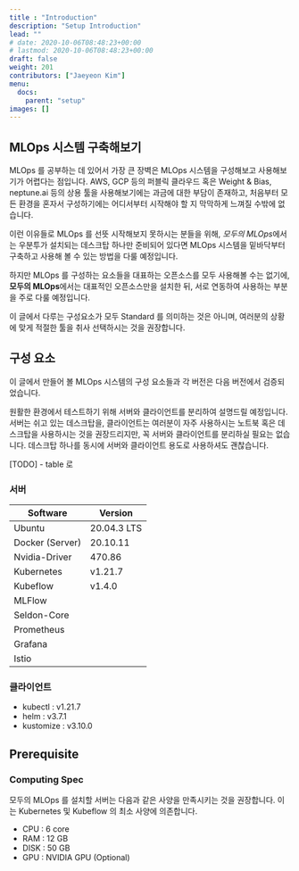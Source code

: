 ```yaml
---
title : "Introduction"
description: "Setup Introduction"
lead: ""
# date: 2020-10-06T08:48:23+00:00
# lastmod: 2020-10-06T08:48:23+00:00
draft: false
weight: 201
contributors: ["Jaeyeon Kim"]
menu:
  docs:
    parent: "setup"
images: []
---
```


## MLOps 시스템 구축해보기

MLOps 를 공부하는 데 있어서 가장 큰 장벽은 MLOps 시스템을 구성해보고 사용해보기가 어렵다는 점입니다. AWS, GCP 등의 퍼블릭 클라우드 혹은 Weight & Bias, neptune.ai 등의 상용 툴을 사용해보기에는 과금에 대한 부담이 존재하고, 처음부터 모든 환경을 혼자서 구성하기에는 어디서부터 시작해야 할 지 막막하게 느껴질 수밖에 없습니다.

이런 이유들로 MLOps 를 선뜻 시작해보지 못하시는 분들을 위해, *모두의 MLOps*에서는 우분투가 설치되는 데스크탑 하나만 준비되어 있다면 MLOps 시스템을 밑바닥부터 구축하고 사용해 볼 수 있는 방법을 다룰 예정입니다.

하지만 MLOps 를 구성하는 요소들을 대표하는 오픈소스를 모두 사용해볼 수는 없기에, **모두의 MLOps**에서는 대표적인 오픈소스만을 설치한 뒤, 서로 연동하여 사용하는 부분을 주로 다룰 예정입니다.

이 글에서 다루는 구성요소가 모두 Standard 를 의미하는 것은 아니며, 여러분의 상황에 맞게 적절한 툴을 취사 선택하시는 것을 권장합니다.

## 구성 요소

이 글에서 만들어 볼 MLOps 시스템의 구성 요소들과 각 버전은 다음 버전에서 검증되었습니다.

원활한 환경에서 테스트하기 위해 서버와 클라이언트를 분리하여 설명드릴 예정입니다. 서버는 쉬고 있는 데스크탑을, 클라이언트는 여러분이 자주 사용하시는 노트북 혹은 데스크탑을 사용하시는 것을 권장드리지만, 꼭 서버와 클라이언트를 분리하실 필요는 없습니다. 데스크탑 하나를 동시에 서버와 클라이언트 용도로 사용하셔도 괜찮습니다.

[TODO] - table 로

### 서버

| Software        | Version     |
| --------------- | ----------- |
| Ubuntu          | 20.04.3 LTS |
| Docker (Server) | 20.10.11    |
| Nvidia-Driver   | 470.86      |
| Kubernetes      | v1.21.7     |
| Kubeflow        | v1.4.0      |
| MLFlow          |             |
| Seldon-Core     |             |
| Prometheus      |             |
| Grafana         |             |
| Istio           |             |

### 클라이언트

- kubectl : v1.21.7
- helm : v3.7.1
- kustomize : v3.10.0

## Prerequisite

### Computing Spec

모두의 MLOps 를 설치할 서버는 다음과 같은 사양을 만족시키는 것을 권장합니다. 이는 Kubernetes 및 Kubeflow 의 최소 사양에 의존합니다.

- CPU : 6 core
- RAM : 12 GB
- DISK : 50 GB
- GPU : NVIDIA GPU (Optional)
